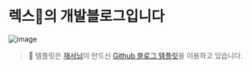 # 렉스🦖의 개발블로그입니다
![image](https://user-images.githubusercontent.com/57744251/188475784-d25f74f8-86a3-4e93-8cf4-f9299a95faeb.png)


> 📌 템플릿은 [재서님](https://github.com/JaeSeoKim)이 만드신 [Github 블로그 템플릿](https://github.com/JaeSeoKim/jaeseokim.github.io)을 이용하고 있습니다.

